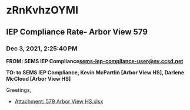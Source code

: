 # zRnKvhzOYMI
## IEP Compliance Rate- Arbor View 579
### Dec 3, 2021, 2:25:40 PM
**FROM: SEMS IEP Compliance<sems-iep-compliance-user@nv.ccsd.net>**

**TO: to SEMS IEP Compliance, Kevin McPartlin [Arbor View HS], Darlene McCloud [Arbor View HS]**


Greetings,  





* [Attachment: 579 Arbor View HS.xlsx](zRnKvhzOYMI-attachment-1.xlsx)
